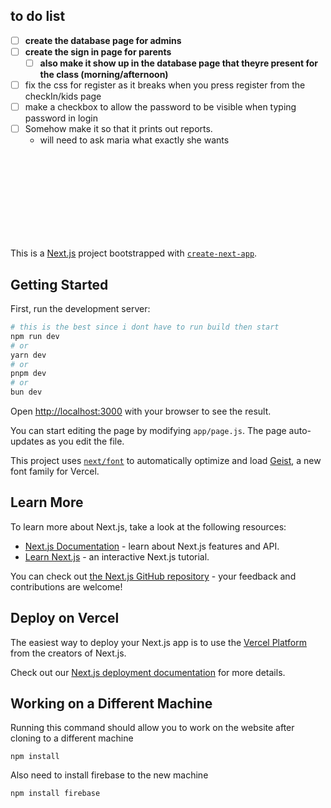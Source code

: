 ## to do list
- [ ] **create the database page for admins**
- [ ] **create the sign in page for parents**
    - [ ] **also make it show up in the database page that theyre present for the class (morning/afternoon)**
- [ ] fix the css for register as it breaks when you press register from the checkIn/kids page
- [ ] make a checkbox to allow the password to be visible when typing password in login
- [ ] Somehow make it so that it prints out reports.
    - will need to ask maria what exactly she wants



<br/><br/><br/><br/><br/><br/><br/><br/>

This is a [Next.js](https://nextjs.org) project bootstrapped with [`create-next-app`](https://github.com/vercel/next.js/tree/canary/packages/create-next-app).

## Getting Started

First, run the development server:

```bash
# this is the best since i dont have to run build then start
npm run dev
# or
yarn dev
# or
pnpm dev
# or
bun dev
```

Open [http://localhost:3000](http://localhost:3000) with your browser to see the result.

You can start editing the page by modifying `app/page.js`. The page auto-updates as you edit the file.

This project uses [`next/font`](https://nextjs.org/docs/app/building-your-application/optimizing/fonts) to automatically optimize and load [Geist](https://vercel.com/font), a new font family for Vercel.

## Learn More

To learn more about Next.js, take a look at the following resources:

- [Next.js Documentation](https://nextjs.org/docs) - learn about Next.js features and API.
- [Learn Next.js](https://nextjs.org/learn) - an interactive Next.js tutorial.

You can check out [the Next.js GitHub repository](https://github.com/vercel/next.js) - your feedback and contributions are welcome!

## Deploy on Vercel

The easiest way to deploy your Next.js app is to use the [Vercel Platform](https://vercel.com/new?utm_medium=default-template&filter=next.js&utm_source=create-next-app&utm_campaign=create-next-app-readme) from the creators of Next.js.

Check out our [Next.js deployment documentation](https://nextjs.org/docs/app/building-your-application/deploying) for more details.


## Working on a Different Machine

Running this command should allow you to work on the website after cloning to a different machine
```
npm install
```

Also need to install firebase to the new machine
```
npm install firebase
```